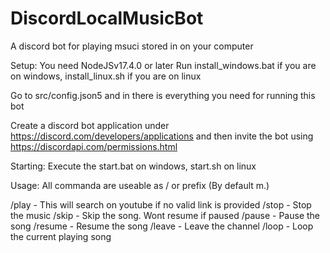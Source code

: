 # DiscordLocalMusicBot
A discord bot for playing msuci stored in on your computer

Setup:
You need NodeJSv17.4.0 or later
Run install_windows.bat if you are on windows, install_linux.sh if you are on linux

Go to src/config.json5 and in there is everything you need for running this bot

Create a discord bot application under https://discord.com/developers/applications and then invite the bot using https://discordapi.com/permissions.html

Starting:
Execute the start.bat on windows, start.sh on linux

Usage:
All commanda are useable as / or prefix (By default m.)

/play <Songname> - This will search on youtube if no valid link is provided
/stop - Stop the music
/skip - Skip the song. Wont resume if paused
/pause - Pause the song
/resume - Resume the song
/leave - Leave the channel
/loop - Loop the current playing song